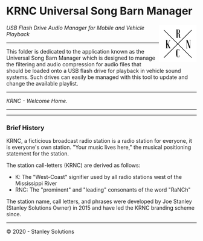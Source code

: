 # KRNC Universal Song Barn Manager
<img src="https://github.com/engineerjoe440/KRNCApps/blob/master/common/images/KRNC.png" width="100" alt="KRNC" align="right">

*USB Flash Drive Audio Manager for Mobile and Vehicle Playback*

---

This folder is dedicated to the application known as the Universal Song Barn Manager
which is designed to manage the filtering and audio compression for audio files that
should be loaded onto a USB flash drive for playback in vehicle sound systems. Such
drives can easily be managed with this tool to update and change the available
playlist.

---

*KRNC - Welcome Home.*

---


    
---

### Brief History
KRNC, a ficticious broadcast radio station is a radio station for everyone, it is
everyone's own station. "Your music lives here," the musical positioning statement
for the station.

The station call-letters (KRNC) are derived as follows:
 - K: The "West-Coast" signifier used by all radio stations west of the Mississippi River
 - RNC: The "prominent" and "leading" consonants of the word "RaNCh"

The station name, call letters, and phrases were developed by Joe Stanley (Stanley
Solutions Owner) in 2015 and have led the KRNC branding scheme since.

---
© 2020 - Stanley Solutions

